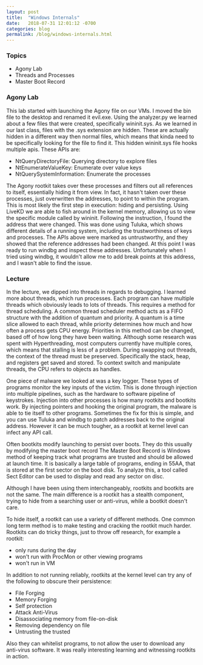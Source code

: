 ```yaml
---
layout: post
title:  "Windows Internals"
date:   2018-07-31 12:01:12 -0700
categories: blog
permalink: /blog/windows-internals.html
---
```


### Topics

 - Agony Lab
 - Threads and Processes
 - Master Boot Record

### Agony Lab

This lab started with launching the Agony file on our VMs.
I moved the bin file to the desktop and renamed it evil.exe.
Using the analyzer.py we learned about a few files that were created, specifically wininit.sys.
As we learned in our last class, files with the .sys extension are hidden.
These are actually hidden in a different way then normal files, which means that kinda need to be specifically looking for the file to find it.
This hidden wininit.sys file hooks multiple apis.
These APIs are:
  - NtQueryDirectoryFile: Querying directory to explore files
  - NtEnumerateValueKey: Enumerate over value keys
  - NtQuerySystemInformation: Enumerate the processes

The Agony rootkit takes over these processes and filters out all references to itself, essentially hiding it from view.
In fact, it hasn't taken over these processes, just overwritten the addresses, to point to within the program.
This is most likely the first step in execution: hiding and persisting.
Using LiveKD we are able to fish around in the kernel memory, allowing us to view the specific module called by wininit.
Following the instruction, I found the address that were changed.
This was done using Tuluka, which shows different details of a running system, including the trustworthiness of keys and processes.
The APIs above were marked as untrustworthy, and they showed that the reference addresses had been changed.
At this point I was ready to run windbg and inspect these addresses.
Unfortunately when I tried using windbg, it wouldn't allow me to add break points at this address, and I wasn't able to find the issue.

### Lecture

In the lecture, we dipped into threads in regards to debugging.
I learned more about threads, which run processes.
Each program can have multiple threads which obviously leads to lots of threads.
This requires a method for thread scheduling.
A common thread scheduler method acts as a FIFO structure with the addition of quantum and priority.
A quantum is a time slice allowed to each thread, while priority determines how much and how often a process gets CPU energy.
Priorities in this method can be changed, based off of how long they have been waiting.
Although some research was spent with Hyperthreading, most computers currently have multiple cores, which means that stalling is less of a problem.
During swapping out threads, the context of the thread must be preserved.
Specifically the stack, heap, and registers get saved and stored.
To context switch and manipulate threads, the CPU refers to objects as handles.

One piece of malware we looked at was a key logger.
These types of programs monitor the key inputs of the victim.
This is done through injection into multiple pipelines, such as the hardware to software pipeline of keystrokes.
Injection into other processes is how many rootkits and bootkits work.
By injecting pointers and hooking the original program, the malware is able to tie itself to other programs.
Sometimes the fix for this is simple, and you can use Tuluka and windbg to patch addresses back to the original address.
However it can be much tougher, as a rootkit at kernel level can infect any API call.

Often bootkits modify launching to persist over boots.
They do this usually by modifying the master boot record
The Master Boot Record is Windows method of keeping track what programs are trusted and should be allowed at launch time.
It is basically a large table of programs, ending in 55AA, that is stored at the first sector on the boot disk.
To analyze this, a tool called Sect Editor can be used to display and read any sector on disc.

Although I have been using them interchangeably, rootkits and bootkits are not the same.
The main difference is a rootkit has a stealth component, trying to hide from a searching user or anti-virus, while a bootkit doesn't care.

To hide itself, a rootkit can use a variety of different methods.
One common long term method is to make testing and cracking the rootkit much harder.
Rootkits can do tricky things, just to throw off research, for example a rootkit:
  - only runs during the day
  - won't run with ProcMon or other viewing programs
  - won't run in VM

In addition to not running reliably, rootkits at the kernel level can try any of the following to obscure their persistence:
 - File Forging
 - Memory Forging
 - Self protection
 - Attack Anti-Virus
 - Disassociating memory from file-on-disk
 - Removing dependency on file
 - Untrusting the trusted

Also they can whitelist programs, to not allow the user to download any anti-virus software.
It was really interesting learning and witnessing rootkits in action.
